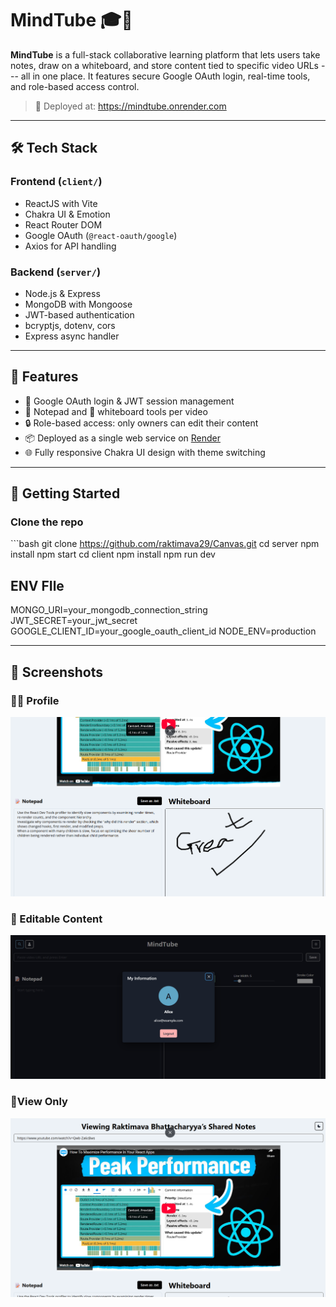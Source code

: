 # MindTube 🎓🧠

**MindTube** is a full-stack collaborative learning platform that lets
users take notes, draw on a whiteboard, and store content tied to
specific video URLs --- all in one place. It features secure Google
OAuth login, real-time tools, and role-based access control.

> 🚀 Deployed at: <https://mindtube.onrender.com>

------------------------------------------------------------------------

## 🛠️ Tech Stack

### Frontend (`client/`)

-   ReactJS with Vite
-   Chakra UI & Emotion
-   React Router DOM
-   Google OAuth (`@react-oauth/google`)
-   Axios for API handling

### Backend (`server/`)

-   Node.js & Express
-   MongoDB with Mongoose
-   JWT-based authentication
-   bcryptjs, dotenv, cors
-   Express async handler

------------------------------------------------------------------------

## 🔐 Features

-   🔑 Google OAuth login & JWT session management
-   📝 Notepad and 🧾 whiteboard tools per video
-   🔒 Role-based access: only owners can edit their content
-   📦 Deployed as a single web service on [Render](https://render.com)
-   🌐 Fully responsive Chakra UI design with theme switching

------------------------------------------------------------------------

## 🚀 Getting Started

### Clone the repo

\`\`\`bash git clone https://github.com/raktimava29/Canvas.git cd server
npm install npm start cd client npm install npm run dev

## ENV FIle

MONGO_URI=your_mongodb_connection_string JWT_SECRET=your_jwt_secret
GOOGLE_CLIENT_ID=your_google_oauth_client_id NODE_ENV=production

------------------------------------------------------------------------

## 📸 Screenshots

### 🧑‍🏫 Profile 

![](./client/src/assets/one.png)

### 📝 Editable Content

![](./client/src/assets/two.png)

### 🧾View Only

![](./client/src/assets/three.png)
